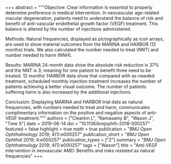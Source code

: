 +++
abstract = """Objective: Clear information is essential to properly determine preference in medical intervention. In neovascular age-related macular degeneration, patients need to understand the balance of risk and benefit of anti-vascular endothelial growth factor (VEGF) treatment. This balance is altered by the number of injections administered.

Methods: Natural frequencies, displayed as pictographically as icon arrays, are used to show material outcomes from the MARINA and HARBOR (12 months) trials. We also calculated the number needed to treat (NNT) and number needed to harm (NNH).

Results: MARINA 24-month data show the absolute risk reduction is 37% and the NNT is 3; meaning for one patient to benefit three need to be treated. 12 months’ HARBOR data show that compared with as-needed treatment, scheduled monthly injection treatment increases the number of patients achieving a better visual outcome. The number of patients suffering harm is also increased by the additional injections.

Conclusion: Displaying MARINA and HARBOR trial data as natural frequencies, with numbers needed to treat and harm, communicates complimentary information on the positive and negative aspects of anti-VEGF treatment."""
authors = ["Clearkin L", "Ramasamy B", "Wason J", "Tiew S"]
date = 2019-06-14
doi = "10.1136/bmjophth-2018-000257"
featured = false
highlight = true
math = true
publication = "*BMJ Open Ophthalmology* 2019; 4(1):e000257"
publication_short = "*BMJ Open Ophthal* 2019; 4:e000257"
publication_types = ["2"]
summary = "*BMJ Open Ophthalmology* 2019; 4(1):e000257"
tags = ["Wason"]
title = "Anti-VEGF intervention in neovascular AMD: Benefits and risks restated as natural frequencies"
+++

